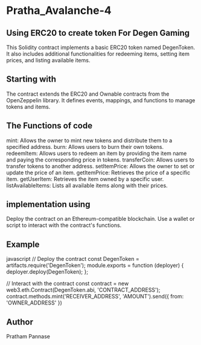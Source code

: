 # Pratha_Avalanche-4
## Using ERC20 to create token For Degen Gaming
This Solidity contract implements a basic ERC20 token named DegenToken. It also includes additional functionalities for redeeming items, setting item prices, and listing available items.

## Starting with
The contract extends the ERC20 and Ownable contracts from the OpenZeppelin library.
It defines events, mappings, and functions to manage tokens and items.

## The Functions of code 
mint: Allows the owner to mint new tokens and distribute them to a specified address.
burn: Allows users to burn their own tokens.
redeemItem: Allows users to redeem an item by providing the item name and paying the corresponding price in tokens.
transferCoin: Allows users to transfer tokens to another address.
setItemPrice: Allows the owner to set or update the price of an item.
getItemPrice: Retrieves the price of a specific item.
getUserItem: Retrieves the item owned by a specific user.
listAvailableItems: Lists all available items along with their prices.

## implementation using ##
Deploy the contract on an Ethereum-compatible blockchain.
Use a wallet or script to interact with the contract's functions.

## Example ##
javascript
// Deploy the contract
const DegenToken = artifacts.require('DegenToken');
module.exports = function (deployer) {
  deployer.deploy(DegenToken);
};

// Interact with the contract
const contract = new web3.eth.Contract(DegenToken.abi, 'CONTRACT_ADDRESS');
contract.methods.mint('RECEIVER_ADDRESS', 'AMOUNT').send({ from: 'OWNER_ADDRESS' })

## Author ##
Pratham Pannase
